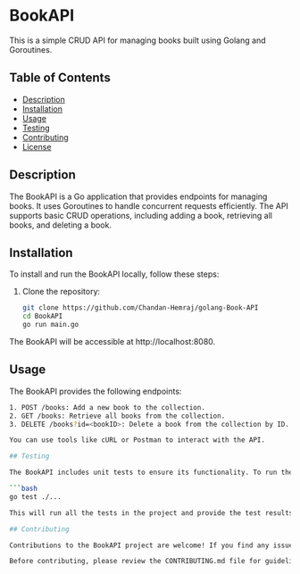 # BookAPI

This is a simple CRUD API for managing books built using Golang and Goroutines.

## Table of Contents

- [Description](#description)
- [Installation](#installation)
- [Usage](#usage)
- [Testing](#testing)
- [Contributing](#contributing)
- [License](#license)

## Description

The BookAPI is a Go application that provides endpoints for managing books. It uses Goroutines to handle concurrent requests efficiently. The API supports basic CRUD operations, including adding a book, retrieving all books, and deleting a book.

## Installation

To install and run the BookAPI locally, follow these steps:

1. Clone the repository:

   ```bash
   git clone https://github.com/Chandan-Hemraj/golang-Book-API
   cd BookAPI
   go run main.go
  The BookAPI will be accessible at http://localhost:8080.
    
## Usage

The BookAPI provides the following endpoints:

   ```bash
   1. POST /books: Add a new book to the collection.
   2. GET /books: Retrieve all books from the collection.
   3. DELETE /books?id=<bookID>: Delete a book from the collection by ID.
   
You can use tools like cURL or Postman to interact with the API.

## Testing

The BookAPI includes unit tests to ensure its functionality. To run the tests, execute the following command:
   
   ```bash
   go test ./...

 This will run all the tests in the project and provide the test results.

## Contributing
   
Contributions to the BookAPI project are welcome! If you find any issues or have suggestions for improvement, please create an issue or submit a pull request.

Before contributing, please review the CONTRIBUTING.md file for guidelines.
